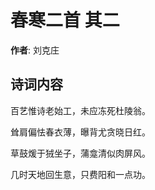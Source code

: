 # 春寒二首  其二

**作者**: 刘克庄

## 诗词内容

百艺惟诗老始工，未应冻死杜陵翁。

耸肩偏怯春衣薄，曝背尤贪晓日红。

草鼓煖于狨坐子，蒲龛清似肉屏风。

几时天地回生意，只费阳和一点功。

